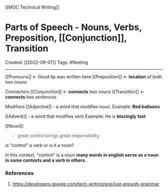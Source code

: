 [[MOC Technical Writing]]

# Parts of Speech - Nouns, Verbs, Preposition, [[Conjunction]], Transition
Created:  [[2022-09-07]]
Tags: #fleeting 

---
[[Pronouns]] <- Good tip was written here
[[Preposition]] <- **location** of both two nouns

Connectors
[[Conjunction]] <- **connects** two *nouns*
[[Transition]] <- **connects** two *sentences*


Modifiers
[[Adjective]] - a word that modifies noun. 
Example: **Red balloons**
  
[[Adverb]] - a word that modifies verb
Example: He is **blazingly fast**

[[Noun]]:
> great control brings great responsibility.

is "control" a verb or is it a noun?
 
in this context, "control" is a noun
**many words in english serve as a noun in some contexts and a verb in others.** 










### References
1. https://developers.google.com/tech-writing/one/just-enough-grammar